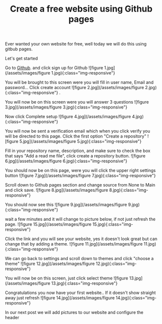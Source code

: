 ﻿---
title: Create a free website using Github pages 
feature_text: |
 ## The Neil Journal 
feature_image: assets/images/Home.jpg
excerpt: "Ever wanted your own website for free, well today we will do this using gitbub pages."
---


Ever wanted your own website for free, well today we will do this using gitbub pages.

   Let's get started

Go to <a href="https://github.com">Github</a>. and click sign up for Github ![figure 1.jpg](/assets/images/figure 1.jpg){:class="img-responsive"}

You will be brought to this screen were you will fill in user name, Email and password... Click create account  ![figure 2.jpg](/assets/images/figure 2.jpg){:class="img-responsive"} . 

  
You will now be on this screen were you will answer 3 questions 
![figure 3.jpg](/assets/images/figure 3.jpg){:class="img-responsive"} 

Now click Complete setup ![figure 4.jpg](/assets/images/figure 4.jpg){:class="img-responsive"}
 
You will now be sent a verification email which when you click verify you will be directed to this page. Click the first option "Create a repository" ![figure 5.jpg](/assets/images/figure 5.jpg){:class="img-responsive"} 
  

Fill in your repository name, description, and make sure to check the box that says "Add a read me file", click create a repository button.  ![figure 6.jpg](/assets/images/figure 6.jpg){:class="img-responsive"}  

You should now be on this page, were you will click the upper right settings button ![figure 7.jpg](/assets/images/figure 7.jpg){:class="img-responsive"} 

Scroll down to Github pages section and change source from None to Main and click save.  ![figure 8.jpg](/assets/images/figure 8.jpg){:class="img-responsive"} 

You should now see this ![figure 9.jpg](/assets/images/figure 9.jpg){:class="img-responsive"} 

wait a few minutes and it will change to picture below, if not just refresh the page.  ![figure 15.jpg](/assets/images/figure 15.jpg){:class="img-responsive"}  

Click the link and you will see your website, yes it doesn't look great but can change that by adding a theme.  ![figure 11.jpg](/assets/images/figure 11.jpg){:class="img-responsive"} 

We can go back to settings and scroll down to themes and click "choose a theme"  ![figure 12.jpg](/assets/images/figure 12.jpg){:class="img-responsive"} 

You will now be on this screen, just click select theme ![figure 13.jpg](/assets/images/figure 13.jpg){:class="img-responsive"} 

 
Congratulations you now have your first website.. If it doesn't show straight away just refresh ![figure 14.jpg](/assets/images/figure 14.jpg){:class="img-responsive"} 

In our next post we will add pictures to our website and configure the header 



<script src="https://utteranc.es/client.js"
        repo="neil344/neil344.github.io" 
        issue-term="pathname"
        theme="github-light"
        label="comment"
        crossorigin="anonymous"
        async>
</script> 
